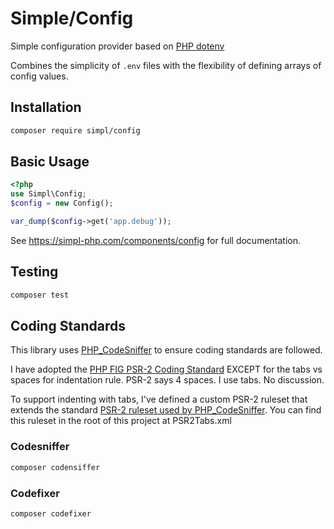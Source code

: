 # Simple/Config

Simple configuration provider based on [PHP dotenv](https://github.com/vlucas/phpdotenv)

Combines the simplicity of `.env` files with the flexibility of defining arrays of config values.

## Installation

```bash
composer require simpl/config
```

## Basic Usage
```php
<?php
use Simpl\Config;
$config = new Config();

var_dump($config->get('app.debug'));
```

See <https://simpl-php.com/components/config> for full documentation.

## Testing

```bash
composer test
```

## Coding Standards
This library uses [PHP_CodeSniffer](http://www.squizlabs.com/php-codesniffer) to ensure coding standards are followed.

I have adopted the [PHP FIG PSR-2 Coding Standard](http://www.php-fig.org/psr/psr-2/) EXCEPT for the tabs vs spaces for indentation rule. PSR-2 says 4 spaces. I use tabs. No discussion.

To support indenting with tabs, I've defined a custom PSR-2 ruleset that extends the standard [PSR-2 ruleset used by PHP_CodeSniffer](https://github.com/squizlabs/PHP_CodeSniffer/blob/master/CodeSniffer/Standards/PSR2/ruleset.xml). You can find this ruleset in the root of this project at PSR2Tabs.xml


### Codesniffer

```bash
composer codensiffer
```

### Codefixer

```bash
composer codefixer
```